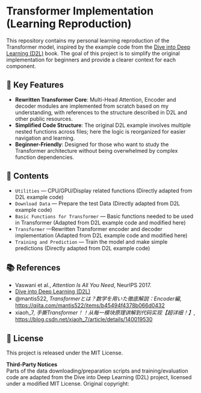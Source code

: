# Transformer Implementation (Learning Reproduction)

This repository contains my personal learning reproduction of the Transformer model,
inspired by the example code from the [Dive into Deep Learning (D2L)](https://github.com/d2l-ai/d2l-en) book.
The goal of this project is to simplify the original implementation for beginners
and provide a clearer context for each component.

## 📌 Key Features
- **Rewritten Transformer Core**: Multi-Head Attention, Encoder and decoder modules are implemented from scratch
  based on my understanding, with references to the structure described in D2L and other
  public resources.
- **Simplified Code Structure**: The original D2L example involves multiple nested
  functions across files; here the logic is reorganized for easier navigation and learning.
- **Beginner-Friendly**: Designed for those who want to study the Transformer architecture
  without being overwhelmed by complex function dependencies.

## 🚀 Contents
- `Utilities` — CPU/GPU/Display related functions (Directly adapted from D2L example code)
- `Download Data` — Prepare the test Data (Directly adapted from D2L example code)
- `Basic Functions for Transformer` — Basic functions needed to be used in Transformer (Adapted from D2L example code and modified here)
- `Transformer` —Rewritten Transformer encoder and decoder implementation (Adapted from D2L example code and modified here)
- `Training and Prediction` — Train the model and make simple predictions (Directly adapted from D2L example code)

## 📚 References
- Vaswani et al., *Attention Is All You Need*, NeurIPS 2017.
- [Dive into Deep Learning (D2L)](https://github.com/d2l-ai/d2l-en)
- @mantis522, *Transformerとは？数学を用いた徹底解説：Encoder編*, https://qiita.com/mantis522/items/b45494f4378b066d0432
- xiaoh_7, *手撕Transformer！！从每一模块原理讲解到代码实现【超详细！】*, https://blog.csdn.net/xiaoh_7/article/details/140019530

## 📝 License
This project is released under the MIT License.

**Third-Party Notices**  
Parts of the data downloading/preparation scripts and training/evaluation code are
adapted from the Dive into Deep Learning (D2L) project, licensed under a modified MIT License.
Original copyright:

